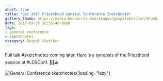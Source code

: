 ```yaml
---
short: true
title: "Oct 2017 Priesthood General Conference Sketchnote"
gallery_thumb: https://media.bennorris.com/images/gospelsketcher/thumbs/oct-17-3-priesthood.jpg
date: 2017-09-30 18:56:40-0600
tags:
- general conference
- sketchnotes
category: Gospel Sketcher
---
```


Full talk #sketchnotes coming later. Here is a synopsis of the Priesthood session at #LDSConf. ✍🏼⛪️

![General Conference sketchnotes](https://media.bennorris.com/images/gospelsketcher/general-conference/oct-2017/oct-17-3-priesthood.jpg){:loading="lazy"}
